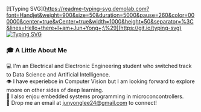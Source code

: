 [![Typing SVG](https://readme-typing-svg.demolab.com?font=Handjet&weight=900&size=50&duration=5000&pause=260&color=000000&center=true&vCenter=true&width=1000&height=50&separator=%3C&lines=Hello+there+I+am+Jun+Yong+;\%29](https://git.io/typing-svg)  
[![Typing SVG](https://readme-typing-svg.demolab.com?font=Handjet&weight=600&size=30&duration=5000&pause=340&color=000000&center=true&vCenter=true&width=990&height=30&lines=From+Nanyang+Technological+University)](https://git.io/typing-svg)  

### 🎓 A Little About Me  
💻 I'm an Electrical and Electronic Engineering student who switched track to Data Science and Artificial Intelligence.  
👁 I have experiebce in Computer Vision but I am looking forward to explore moore on other sides of deep learning.  
🤖 I also enjou embedded systems programming in microconcontrollers.  
📧 Drop me an email at junyonglee24@gmail.com to connect!


